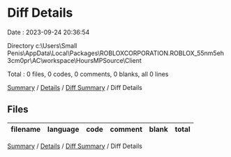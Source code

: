 # Diff Details

Date : 2023-09-24 20:36:54

Directory c:\\Users\\Small Penis\\AppData\\Local\\Packages\\ROBLOXCORPORATION.ROBLOX_55nm5eh3cm0pr\\AC\\workspace\\HoursMPSource\\Client

Total : 0 files,  0 codes, 0 comments, 0 blanks, all 0 lines

[Summary](results.md) / [Details](details.md) / [Diff Summary](diff.md) / Diff Details

## Files
| filename | language | code | comment | blank | total |
| :--- | :--- | ---: | ---: | ---: | ---: |

[Summary](results.md) / [Details](details.md) / [Diff Summary](diff.md) / Diff Details